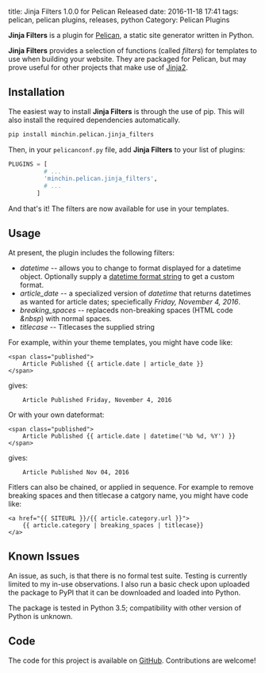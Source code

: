 title: Jinja Filters 1.0.0 for Pelican Released
date: 2016-11-18 17:41
tags: pelican, pelican plugins, releases, python
Category: Pelican Plugins


**Jinja Filters** is a plugin for [Pelican](http://docs.getpelican.com/),
a static site generator written in Python.

**Jinja Filters** provides a selection of functions (called *filters*) for
templates to use when building your website. They are packaged for Pelican, but
may prove useful for other projects that make use of
[Jinja2](http://jinja.pocoo.org/).

<!-- read more -->

## Installation

The easiest way to install **Jinja Filters** is through the use of pip. This
will also install the required dependencies automatically.

~~~~sh
pip install minchin.pelican.jinja_filters
~~~~

Then, in your `pelicanconf.py` file, add **Jinja Filters** to your list of
plugins:

~~~python
PLUGINS = [
          # ...
          'minchin.pelican.jinja_filters',
          # ...
        ]
~~~

And that's it! The filters are now available for use in your templates.


## Usage

At present, the plugin includes the following filters:

- *datetime* -- allows you to change to format displayed for a datetime
  object. Optionally supply a [datetime format string](https://docs.python.org/3.6/library/datetime.html#strftime-and-strptime-behavior)
  to get a custom format.
- *article_date* -- a specialized version of *datetime* that returns
  datetimes as wanted for article dates; speciefically
  *Friday, November 4, 2016*.
- *breaking_spaces* -- replaceds non-breaking spaces (HTML code *&nbsp*)
  with normal spaces.
- *titlecase* -- Titlecases the supplied string

For example, within your theme templates, you might have code like:

~~~html+jinja
<span class="published">
    Article Published {{ article.date | article_date }}
</span>
~~~

gives:

~~~    
    Article Published Friday, November 4, 2016
~~~

Or with your own dateformat:

~~~html+jinja
<span class="published">
    Article Published {{ article.date | datetime('%b %d, %Y') }}
</span>
~~~

gives:

~~~
    Article Published Nov 04, 2016
~~~

Fitlers can also be chained, or applied in sequence. For example to remove
breaking spaces and then titlecase a catgory name, you might have code like:

~~~html+jinja
<a href="{{ SITEURL }}/{{ article.category.url }}">
    {{ article.category | breaking_spaces | titlecase}}
</a>
~~~


## Known Issues

An issue, as such, is that there is no formal test suite. Testing is
currently limited to my in-use observations. I also run a basic check upon
uploaded the package to PyPI that it can be downloaded and loaded into
Python.

The package is tested in Python 3.5; compatibility with other version of
Python is unknown.

## Code

The code for this project is available on [GitHub](https://github.com/MinchinWeb/minchin.pelican.jinja_filters). Contributions are welcome!
